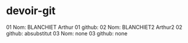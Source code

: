 # devoir-git
01 Nom: BLANCHIET Arthur
01 github:
02 Nom: BLANCHIET2 Arthur2
02 github: absubstitut
03 Nom: none
03 github: none
